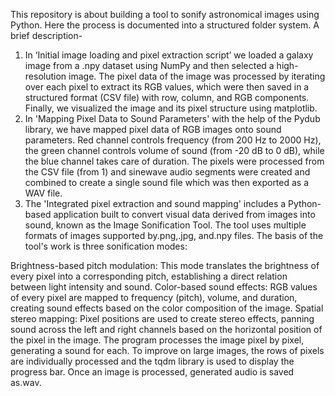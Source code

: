  This repository is about building a tool to sonify astronomical images using Python. Here the process is documented into a structured folder system. A brief description-
 1.	In ‘Initial image loading and pixel extraction script’ we loaded a galaxy image from a .npy dataset using NumPy and then selected a high-resolution image. The pixel data of the image was processed by iterating over each pixel to extract its RGB values, which were then saved in a structured format (CSV file) with row, column, and RGB components. Finally, we visualized the image and its pixel structure using matplotlib.
 2.	In 'Mapping Pixel Data to Sound Parameters' with the help of the Pydub library, we have mapped pixel data of RGB images onto sound parameters. Red channel controls frequency (from 200 Hz to 2000 Hz), the green channel controls volume of sound (from -20 dB to 0 dB), while the blue channel takes care of duration. The pixels were processed from the CSV file (from 1) and sinewave audio segments were created and combined to create a single sound file which was then exported as a WAV file.
 3.	The 'Integrated pixel extraction and sound mapping' includes a Python-based application built to convert visual data derived from images into sound, known as the Image Sonification Tool. The tool uses multiple formats of images supported by.png,.jpg, and.npy files.
The basis of the tool's work is three sonification modes:

Brightness-based pitch modulation: This mode translates the brightness of every pixel into a corresponding pitch, establishing a direct relation between light intensity and sound.
Color-based sound effects: RGB values of every pixel are mapped to frequency (pitch), volume, and duration, creating sound effects based on the color composition of the image.
Spatial stereo mapping: Pixel positions are used to create stereo effects, panning sound across the left and right channels based on the horizontal position of the pixel in the image.
The program processes the image pixel by pixel, generating a sound for each. To improve on large images, the rows of pixels are individually processed and the tqdm library is used to display the progress bar. Once an image is processed, generated audio is saved as.wav.

